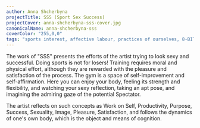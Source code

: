 ```yaml
---
author: Anna Shcherbyna
projectTitle: SSS (Sport Sex Success)
projectCover: anna-shcherbyna-sss-cover.jpg
canonicalName: anna-shcherbyna-sss
coverColor: "255,0,0"
tags: "sports interest, affective labour, practices of ourselves, 8-BIT DESIRE, intimate interfaces, from the future at the present, joy acceleration, extensions, pharmachoreography, sanatorium"
---
```


The work of "SSS" presents the efforts of the artist trying to look sexy and successful. Doing sports is not for losers! Training requires moral and physical effort, although they are rewarded with the pleasure and satisfaction of the process. The gym is a space of self-improvement and self-affirmation. Here you can enjoy your body, feeling its strength and flexibility, and watching your sexy reflection, taking an apt pose, and imagining the admiring gaze of the potential Spectator.

The artist reflects on such concepts as Work on Self, Productivity, Purpose, Success, Sexuality, Image, Pleasure, Satisfaction, and follows the dynamics of one's own body, which is the object and means of cognition.

